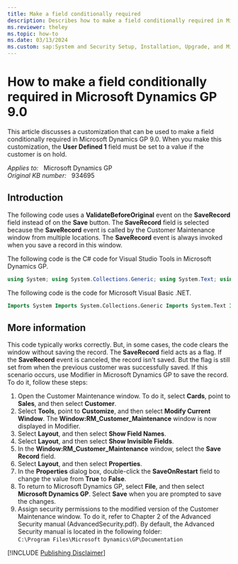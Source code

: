 ```yaml
---
title: Make a field conditionally required
description: Describes how to make a field conditionally required in Microsoft Dynamics GP 9.0.
ms.reviewer: theley
ms.topic: how-to
ms.date: 03/13/2024
ms.custom: sap:System and Security Setup, Installation, Upgrade, and Migrations
---
```

# How to make a field conditionally required in Microsoft Dynamics GP 9.0

This article discusses a customization that can be used to make a field conditionally required in Microsoft Dynamics GP 9.0. When you make this customization, the **User Defined 1** field must be set to a value if the customer is on hold.

_Applies to:_ &nbsp; Microsoft Dynamics GP  
_Original KB number:_ &nbsp; 934695

## Introduction

The following code uses a **ValidateBeforeOriginal** event on the **SaveRecord** field instead of on the **Save** button. The **SaveRecord** field is selected because the **SaveRecord** event is called by the Customer Maintenance window from multiple locations. The **SaveRecord** event is always invoked when you save a record in this window.

The following code is the C# code for Visual Studio Tools in Microsoft Dynamics GP.

```csharp
using System; using System.Collections.Generic; using System.Text; using Microsoft.Dexterity.Bridge; using Microsoft.Dexterity.Applications; using Microsoft.Dexterity.Applications.DynamicsDictionary; using System.Windows.Forms; namespace CustomerSaveTest { public class GPAddIn : IDexterityAddIn { //Declare a static variable that has an instance of the Customer Maintenance window. static Microsoft.Dexterity.Applications.DynamicsDictionary.RmCustomerMaintenanceForm.RmCustomerMaintenanceWindow cust = Microsoft.Dexterity.Applications.Dynamics.Forms.RmCustomerMaintenance.RmCustomerMaintenance; public void Initialize() { //Declare an event handler that will run before Microsoft Dynamics GP saves the customer record. cust.SaveRecord.ValidateBeforeOriginal += new System.ComponentModel.CancelEventHandler(SaveRecord_ValidateBeforeOriginal); } void SaveRecord_ValidateBeforeOriginal(object sender, System.ComponentModel.CancelEventArgs e) { //Implement the following business logic: If the customer is on hold, a reason must be entered in the "User Defined 1" field. if (cust.Hold == true && cust.UserDefined1.Value == "") { MessageBox.Show("For customers on hold, User Defined 1 is required."); //Cancel the Save event. e.Cancel = true; cust.UserDefined1.Focus(); } } } }
```

The following code is the code for Microsoft Visual Basic .NET.

```vb
Imports System Imports System.Collections.Generic Imports System.Text Imports Microsoft.Dexterity.Bridge Imports Microsoft.Dexterity.Applications Imports Microsoft.Dexterity.Applications.DynamicsDictionary Imports System.Windows.Forms Namespace ButtonEventTest Public Class GPAddIn Implements IDexterityAddIn ' IDexterityAddIn interfac 
```

## More information

This code typically works correctly. But, in some cases, the code clears the window without saving the record. The **SaveRecord** field acts as a flag. If the **SaveRecord** event is canceled, the record isn't saved. But the flag is still set from when the previous customer was successfully saved. If this scenario occurs, use Modifier in Microsoft Dynamics GP to save the record. To do it, follow these steps:

1. Open the Customer Maintenance window. To do it, select **Cards**, point to **Sales**, and then select **Customer**.
2. Select **Tools**, point to **Customize**, and then select **Modify Current Window**. The **Window:RM_Customer_Maintenance** window is now displayed in Modifier.
3. Select **Layout**, and then select **Show Field Names**.
4. Select **Layout**, and then select **Show Invisible Fields**.
5. In the **Window:RM_Customer_Maintenance** window, select the **Save Record** field.
6. Select **Layout**, and then select **Properties**.
7. In the **Properties** dialog box, double-click the **SaveOnRestart** field to change the value from **True** to **False**.
8. To return to Microsoft Dynamics GP, select **File**, and then select **Microsoft Dynamics GP**. Select **Save** when you are prompted to save the changes.
9. Assign security permissions to the modified version of the Customer Maintenance window. To do it, refer to Chapter 2 of the Advanced Security manual (AdvancedSecurity.pdf). By default, the Advanced Security manual is located in the following folder: </Br>`C:\Program Files\Microsoft Dynamics\GP\Documentation`

[!INCLUDE [Publishing Disclaimer](../../includes/publishing-disclaimer.md)]
